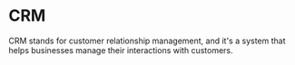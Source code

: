 # CRM
CRM stands for customer relationship management, and it's a system that helps businesses manage their interactions with customers.
